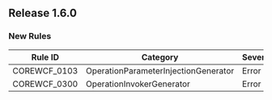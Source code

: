 ﻿## Release 1.6.0

### New Rules

| Rule ID      | Category                             | Severity | Notes                                             |
|--------------|--------------------------------------|----------|---------------------------------------------------|
| COREWCF_0103 | OperationParameterInjectionGenerator | Error    | COREWCF_0103_OperationParameterInjectionGenerator |
| COREWCF_0300 | OperationInvokerGenerator            | Error    | COREWCF_0300_OperationInvokerGenerator            |
